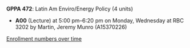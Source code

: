 **GPPA 472**: Latin Am Enviro/Energy Policy (4 units)

- **A00** (Lecture) at 5:00 pm–6:20 pm on Monday, Wednesday at RBC 3202 by Martin, Jeremy Munro (A15370226)

[Enrollment numbers over time](./GPPA472.tsv)
